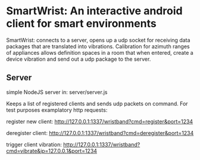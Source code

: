 SmartWrist: An interactive android client for smart environments
================================================================

SmartWrist: connects to a server, opens up a udp socket for receiving data packages that are translated into vibrations. Calibration for azimuth ranges of appliances allows definition spaces in a room that when entered, create a device vibration and send out a udp package to the server.

Server
------------

simple NodeJS server in: server/server.js

Keeps a list of registered clients and sends udp packets on command. For test purposes examplatory http requests:

register new client: http://127.0.0.1:1337/wristband?cmd=register&port=1234

deregister client: http://127.0.0.1:1337/wristband?cmd=deregister&port=1234

trigger client vibration: http://127.0.0.1:1337/wristband?cmd=vibrate&ip=127.0.0.1&port=1234

